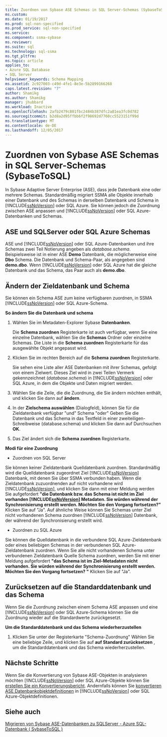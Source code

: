 ```yaml
---
title: Zuordnen von Sybase ASE Schemas in SQL Server-Schemas (SybaseToSQL) | Microsoft Docs
ms.custom: 
ms.date: 01/19/2017
ms.prod: sql-non-specified
ms.prod_service: sql-non-specified
ms.service: 
ms.component: ssma-sybase
ms.reviewer: 
ms.suite: sql
ms.technology: sql-ssma
ms.tgt_pltfrm: 
ms.topic: article
applies_to:
- Azure SQL Database
- SQL Server
helpviewer_keywords: Schema Mapping
ms.assetid: 2c927003-c49d-4fe1-8e3e-5b2899166268
caps.latest.revision: "7"
author: Shamikg
ms.author: Shamikg
manager: jhubbard
ms.workload: Inactive
ms.openlocfilehash: 2afb2479c801fbc2484b387dfc2a81ea3fc0d782
ms.sourcegitcommit: b2d8a2d95ffbb6f2f98692d7760cc5523151f99d
ms.translationtype: MT
ms.contentlocale: de-DE
ms.lasthandoff: 12/05/2017
---
```

# <a name="mapping-sybase-ase-schemas-to-sql-server-schemas-sybasetosql"></a>Zuordnen von Sybase ASE Schemas in SQL Server-Schemas (SybaseToSQL)
In Sybase Adaptive Server Enterprise (ASE), dass jede Datenbank eine oder mehrere Schemas. Standardmäßig migriert SSMA alle Objekte innerhalb einer Datenbank und des Schemas in derselben Datenbank und Schema in [!INCLUDE[ssNoVersion](../../includes/ssnoversion_md.md)] oder SQL Azure. Sie können jedoch die Zuordnung zwischen ASE anpassen und [!INCLUDE[ssNoVersion](../../includes/ssnoversion_md.md)] oder SQL Azure-Datenbanken und Schemas.  
  
## <a name="ase-and-sql-server-or-sql-azure-schemas"></a>ASE und SQLServer oder SQL Azure Schemas  
ASE und [!INCLUDE[ssNoVersion](../../includes/ssnoversion_md.md)] oder SQL Azure-Datenbanken und ihre Schemas zwei Teil Notierung angeben als *database.schema*. Beispielsweise ist in einer ASE **Demo** Datenbank, die möglicherweise eine **Dbo** Schema. Die Datenbank und Schema-Paar, als angegeben sind **demo.dbo**. Wenn [!INCLUDE[ssNoVersion](../../includes/ssnoversion_md.md)] oder SQL Azure hat die gleiche Datenbank und das Schema, das Paar auch als **demo.dbo**.  
  
## <a name="modifying-the-target-database-and-schema"></a>Ändern der Zieldatenbank und Schema  
Sie können ein Schema ASE zum keine verfügbaren zuordnen, in SSMA [!INCLUDE[ssNoVersion](../../includes/ssnoversion_md.md)] oder SQL Azure-Schema.  
  
**So ändern Sie die Datenbank und schema**  
  
1.  Wählen Sie im Metadaten-Explorer Sybase **Datenbanken**.  
  
    Die **Schema zuordnen** Registerkarte ist auch verfügbar, wenn Sie eine einzelne Datenbank, wählen Sie die **Schemas** Ordner oder einzelne Schemas. Die Liste in die **Schema zuordnen** Registerkarte für das ausgewählte Objekt angepasst wird.  
  
2.  Klicken Sie im rechten Bereich auf die **Schema zuordnen** Registerkarte.  
  
    Sie sehen eine Liste aller ASE Datenbanken mit ihrer Schemas, gefolgt von einem Zielwert. Dieses Ziel wird in zwei Teilen Vermerk gekennzeichnet (*database.schema*) in [!INCLUDE[ssNoVersion](../../includes/ssnoversion_md.md)] oder SQL Azure, in dem die Objekte und Daten migriert werden.  
  
3.  Wählen Sie die Zeile, die die Zuordnung, die Sie ändern möchten enthält, und klicken Sie dann auf **ändern**.  
  
4.  In der **Zielschema auswählen** (Dialogfeld), können Sie für die Zieldatenbank verfügbar "und" Schema "oder" Geben Sie die Datenbank und das Schema in das Textfeld in einer zweiteiligen-Schreibweise (database.schema) und klicken Sie dann auf Durchsuchen **OK**.  
  
5.  Das Ziel ändert sich die **Schema zuordnen** Registerkarte.  
  
**Modi für eine Zuordnung**  
  
-   Zuordnen von SQL Server  
  
Sie können keiner Zieldatenbank Quelldatenbank zuordnen. Standardmäßig wird die Quelldatenbank zugeordnet Ziel [!INCLUDE[ssNoVersion](../../includes/ssnoversion_md.md)] Datenbank, mit denen Sie über SSMA verbunden haben. Wenn die Zieldatenbank zuzuordnenden auf nicht vorhandene wird [!INCLUDE[ssNoVersion](../../includes/ssnoversion_md.md)], und klicken Sie dann mit einer Meldung werden Sie aufgefordert **"die Datenbank bzw. das Schema ist nicht im Ziel vorhanden [!INCLUDE[ssNoVersion](../../includes/ssnoversion_md.md)] Metadaten. Sie würden während der Synchronisierung erstellt werden. Möchten Sie den Vorgang fortsetzen?"** Klicken Sie auf "Ja". Auf ähnliche Weise können Sie Schemas unter Ziel nicht vorhandenen Schema zuordnen [!INCLUDE[ssNoVersion](../../includes/ssnoversion_md.md)] Datenbank, der während der Synchronisierung erstellt wird.  
  
-   Zuordnen zu SQL Azure  
  
Sie können die Quelldatenbank in die verbundene SQL Azure-Zieldatenbank oder eines beliebigen Schemas in der verbundenen SQL Azure-Zieldatenbank zuordnen. Wenn Sie alle nicht vorhandenen Schema unter verbundenen Zieldatenbank Quelle Schema zuordnen, werden Sie mit einer Meldung aufgefordert **"das Schema ist im Ziel-Metadaten nicht vorhanden. Sie würden während der Synchronisierung erstellt werden. Möchten Sie den Vorgang fortsetzen? "** Klicken Sie auf "Ja".  
  
## <a name="reverting-to-the-default-database-and-schema"></a>Zurücksetzen auf die Standarddatenbank und das Schema  
Wenn Sie die Zuordnung zwischen einem Schema ASE anpassen und eine [!INCLUDE[ssNoVersion](../../includes/ssnoversion_md.md)] oder SQL Azure-Schema können Sie die Zuordnung wieder auf die Standardwerte zurückgesetzt.  
  
**Um die Standarddatenbank und das Schema wiederherzustellen**  
  
1.  Klicken Sie unter der Registerkarte "Schema-Zuordnung" Wählen Sie eine beliebige Zeile, und klicken Sie auf **auf Standard zurücksetzen** , um die Standarddatenbank und das Schema wiederherzustellen.  
  
## <a name="next-steps"></a>Nächste Schritte  
Wenn Sie die Konvertierung von Sybase ASE-Objekten in analysieren möchten [!INCLUDE[ssNoVersion](../../includes/ssnoversion_md.md)] oder SQL Azure-Objekte können Sie [erstellen Sie ein Konvertierungsbericht](http://msdn.microsoft.com/en-us/eb996b7c-1eef-4f73-b5e6-2fa6faf7336c). Andernfalls können Sie [konvertieren ASE Datenbankobjektdefinitionen](http://msdn.microsoft.com/en-us/509cb65d-2f54-427a-83d7-37919cc4e3e3) in [!INCLUDE[ssNoVersion](../../includes/ssnoversion_md.md)] oder SQL Azure-Objektdefinitionen.  
  
## <a name="see-also"></a>Siehe auch  
[Migrieren von Sybase ASE-Datenbanken zu SQLServer - Azure SQL-Datenbank &#40; SybaseToSQL &#41;](../../ssma/sybase/migrating-sybase-ase-databases-to-sql-server-azure-sql-db-sybasetosql.md)  
  

